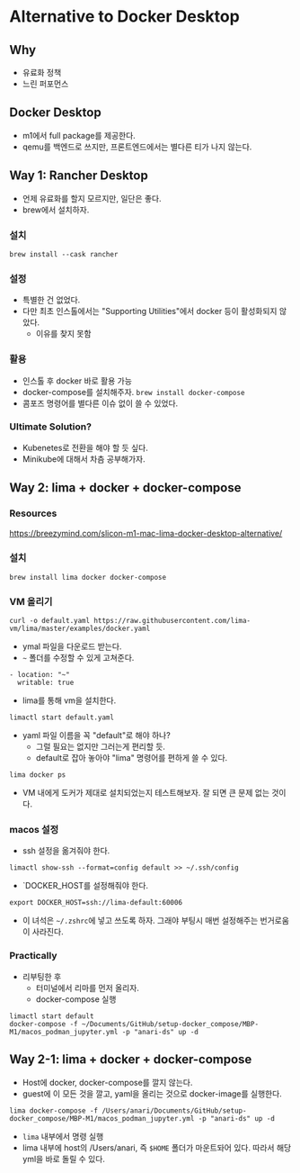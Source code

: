 # Alternative to Docker Desktop 

## Why 

- 유료화 정책 
- 느린 퍼포먼스 

## Docker Desktop 

- m1에서 full package를 제공한다. 
- qemu를 백엔드로 쓰지만, 프론트엔드에서는 별다른 티가 나지 않는다. 

## Way 1: Rancher Desktop 

- 언제 유료화를 할지 모르지만, 일단은 좋다. 
- brew에서 설치하자. 

### 설치

`brew install --cask rancher`

### 설정

- 특별한 건 없었다. 
- 다만 최초 인스톨에서는 "Supporting Utilities"에서 docker 등이 활성화되지 않았다. 
    + 이유를 찾지 못함 

### 활용 

- 인스톨 후 docker 바로 활용 가능 
- docker-compose를 설치해주자. `brew install docker-compose`
- 콤포즈 명령어를 별다른 이슈 없이 쓸 수 있었다. 

### Ultimate Solution?

- Kubenetes로 전환을 해야 할 듯 싶다. 
- Minikube에 대해서 차츰 공부해가자. 

## Way 2: lima + docker + docker-compose 

### Resources 

https://breezymind.com/slicon-m1-mac-lima-docker-desktop-alternative/


### 설치

```
brew install lima docker docker-compose
```

### VM 올리기 

```
curl -o default.yaml https://raw.githubusercontent.com/lima-vm/lima/master/examples/docker.yaml
```

- ymal 파일을 다운로드 받는다. 
- `~` 폴더를 수정할 수 있게 고쳐준다. 

```
- location: "~"
  writable: true
```

- lima를 통해 vm을 설치한다. 

```
limactl start default.yaml 
```

- yaml 파일 이름을 꼭 "default"로 해야 하나? 
    + 그럴 필요는 없지만 그러는게 편리할 듯. 
    + default로 잡아 놓아야 "lima" 명령어를 편하게 쓸 수 있다. 

```
lima docker ps
```

- VM 내에게 도커가 제대로 설치되었는지 테스트해보자. 잘 되면 큰 문제 없는 것이다. 

### macos 설정 

- ssh 설정을 옮겨줘야 한다. 

```
limactl show-ssh --format=config default >> ~/.ssh/config
```

- `DOCKER_HOST를 설정해줘야 한다. 

```
export DOCKER_HOST=ssh://lima-default:60006
```

- 이 녀석은 `~/.zshrc`에 넣고 쓰도록 하자. 그래야 부팅시 매번 설정해주는 번거로움이 사라진다. 

### Practically 

- 리부팅한 후
  + 터미널에서 리마를 먼저 올리자. 
  + docker-compose 실행 

```shell
limactl start default 
docker-compose -f ~/Documents/GitHub/setup-docker_compose/MBP-M1/macos_podman_jupyter.yml -p "anari-ds" up -d
```
## Way 2-1: lima + docker + docker-compose 

- Host에 docker, docker-compose를 깔지 않는다. 
- guest에 이 모든 것을 깔고, yaml을 올리는 것으로 docker-image를 실행한다. 

```shell
lima docker-compose -f /Users/anari/Documents/GitHub/setup-docker_compose/MBP-M1/macos_podman_jupyter.yml -p "anari-ds" up -d
```

- `lima` 내부에서 명령 실행
- lima 내부에 host의 /Users/anari, 즉 `$HOME` 폴더가 마운트돠어 있다. 따라서 해당 yml을 바로 돌릴 수 있다. 
